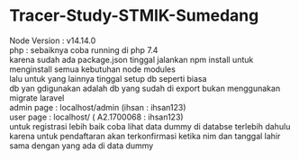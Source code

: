 # Tracer-Study-STMIK-Sumedang

Node Version : v14.14.0
<br>
php : sebaiknya coba running di php 7.4
<br>
karena sudah ada package.json tinggal jalankan npm install untuk menginstall semua kebutuhan node modules
<br>
lalu untuk yang lainnya tinggal setup db seperti biasa
<br>
db yan gdigunakan adalah db yang sudah di export bukan menggunakan migrate laravel
<br>
admin page : localhost/admin (ihsan : ihsan123) <br>
user page : localhost/ ( A2.1700068 : ihsan123)
<br>
untuk registrasi lebih baik coba lihat data dummy di databse terlebih dahulu karena untuk pendaftaran akan terkonfirmasi ketika nim dan tanggal lahir sama dengan yang ada di data dummy
